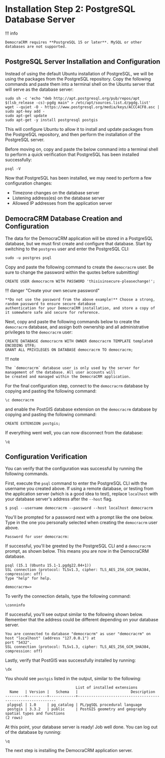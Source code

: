 # Installation Step 2: PostgreSQL Database Server

!!! info

    DemocraCRM requires **PostgreSQL 15 or later**. MySQL or other databases are not supported.

## PostgreSQL Server Installation and Configuration

Instead of using the default Ubuntu installation of PostgreSQL, we will be using the packages from the PostgreSQL
repository. Copy the following commands and paste them into a terminal shell on the Ubuntu server that will serve as the
database server:

    sudo sh -c 'echo "deb http://apt.postgresql.org/pub/repos/apt $(lsb_release -cs)-pgdg main" > /etc/apt/sources.list.d/pgdg.list'
    wget --quiet -O - https://www.postgresql.org/media/keys/ACCC4CF8.asc | sudo apt-key add -
    sudo apt-get update
    sudo apt-get -y install postgresql postgis

This will configure Ubuntu to allow it to install and update packages from the PostgreSQL repository, and then perform
the installation of the PostgreSQL server.

Before moving on, copy and paste the below command into a terminal shell to perform a quick verification that
PostgreSQL has been installed successfully:
    
    psql -V

Now that PostgreSQL has been installed, we may need to perform a few configuration changes:

* Timezone changes on the database server
* Listening address(es) on the database server
* Allowed IP addresses from the application server

## DemocraCRM Database Creation and Configuration

The data for the DemocraCRM application will be stored in a PostgreSQL database, but we must first create and configure
that database. Start by switching to the `postgres` user and enter the PostgreSQL CLI:

    sudo -u postgres psql

Copy and paste the following command to create the `democracrm` user. Be sure to change the password within the
quotes before submitting!

    CREATE USER democracrm WITH PASSWORD 'thisisinsecure-pleasechange!';

!!! danger "Create your own secure password"

    **Do not use the password from the above example!** Choose a strong, random password to ensure secure database
    authentication for your DemocraCRM installation, and store a copy of it somewhere safe and secure for reference.

Next, copy and paste the following commands below to create the `democracrm` database, and assign both ownership and
all administrative privileges to the `democracrm` user:

    CREATE DATABASE democracrm WITH OWNER democracrm TEMPLATE template0 ENCODING UTF8;
    GRANT ALL PRIVILEGES ON DATABASE democracrm TO democracrm;

!!! note

    The `democracrm` database user is only used by the server for management of the database. All user accounts will
    be created and managed within the DemocraCRM application.

For the final configuration step, connect to the `democracrm` database by copying and pasting the following command:

    \c democracrm

and enable the PostGIS database extension on the `democracrm` database by copying and pasting the following
command:

    CREATE EXTENSION postgis;

If everything went well, you can now disconnect from the database:

    \q

## Configuration Verification

You can verify that the configuration was successful by running the following commands.

First, execute the `psql` command to enter the PostgreSQL CLI with the username you created above. If 
using a remote database, or testing from the application server (which is a good idea to test), replace `localhost`
with your database server's address after the `--host` flag.

    $ psql --username democracrm --password --host localhost democracrm

You'll be prompted for a password next with a prompt like the one below. Type in the one you personally selected when
creating the `democracrm` user above.

    Password for user democracrm:

If successful, you'll be greeted by the PostgreSQL CLI and a `democracrm` prompt, as shown below. This means you are
now in the DemocraCRM database.

    psql (15.1 (Ubuntu 15.1-1.pgdg22.04+1))
    SSL connection (protocol: TLSv1.3, cipher: TLS_AES_256_GCM_SHA384, compression: off)
    Type "help" for help.
    
    democracrm=> 

To verify the connection details, type the following command:

    \conninfo

If successful, you'll see output similar to the following shown below. Remember that the address could be different
depending on your database server.

    You are connected to database "democracrm" as user "democracrm" on host "localhost" (address "127.0.0.1") at
    port "5432".
    SSL connection (protocol: TLSv1.3, cipher: TLS_AES_256_GCM_SHA384, compression: off)

Lastly, verify that PostGIS was successfully installed by running:
    
    \dx

You should see `postgis` listed in the output, similar to the following:

                                    List of installed extensions
      Name   | Version |   Schema   |                        Description                         
    ---------+---------+------------+------------------------------------------------------------
     plpgsql | 1.0     | pg_catalog | PL/pgSQL procedural language
     postgis | 3.3.2   | public     | PostGIS geometry and geography spatial types and functions
    (2 rows)

At this point, your database server is ready! Job well done. You can log out of the database by running:

    \q

The next step is installing the DemocraCRM application server.